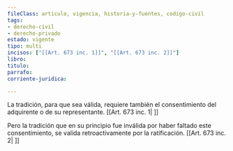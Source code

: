 ```yaml
---
fileClass: articulo, vigencia, historia-y-fuentes, codigo-civil
tags:
- derecho-civil
- derecho-privado
estado: vigente
tipo: multi
incisos: ["[[Art. 673 inc. 1]]", "[[Art. 673 inc. 2]]"]
libro:
titulo:
parrafo:
corriente-juridica:

---
```

La tradición, para que sea válida, requiere también el consentimiento del adquirente o de su representante. [[Art. 673 inc. 1| ]]

Pero la tradición que en su principio fue inválida por haber faltado este consentimiento, se valida retroactivamente por la ratificación. [[Art. 673 inc. 2| ]]